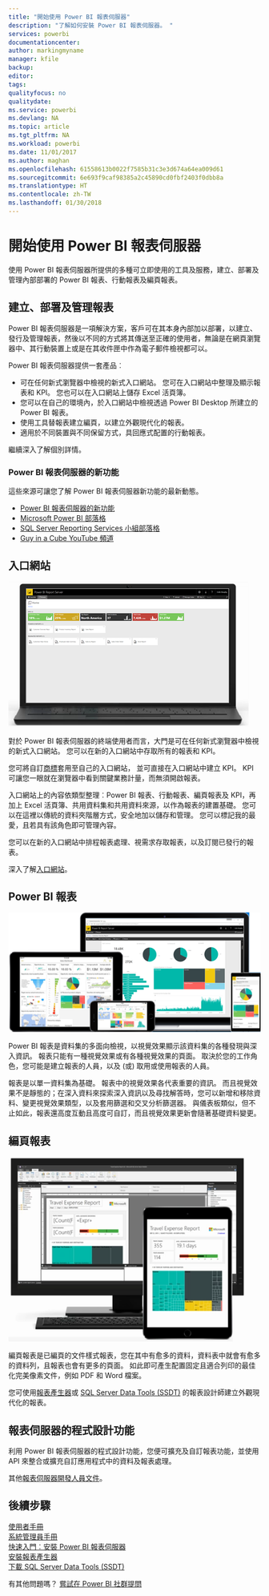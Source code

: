 ```yaml
---
title: "開始使用 Power BI 報表伺服器"
description: "了解如何安裝 Power BI 報表伺服器。 "
services: powerbi
documentationcenter: 
author: markingmyname
manager: kfile
backup: 
editor: 
tags: 
qualityfocus: no
qualitydate: 
ms.service: powerbi
ms.devlang: NA
ms.topic: article
ms.tgt_pltfrm: NA
ms.workload: powerbi
ms.date: 11/01/2017
ms.author: maghan
ms.openlocfilehash: 61558613b0022f7585b31c3e3d674a64ea009d61
ms.sourcegitcommit: 6e693f9caf98385a2c45890cd0fbf2403f0dbb8a
ms.translationtype: HT
ms.contentlocale: zh-TW
ms.lasthandoff: 01/30/2018
---
```

# <a name="get-started-with-power-bi-report-server"></a>開始使用 Power BI 報表伺服器
使用 Power BI 報表伺服器所提供的多種可立即使用的工具及服務，建立、部署及管理內部部署的 Power BI 報表、行動報表及編頁報表。

## <a name="create-deploy-and-manage-reports"></a>建立、部署及管理報表
Power BI 報表伺服器是一項解決方案，客戶可在其本身內部加以部署，以建立、發行及管理報表，然後以不同的方式將其傳送至正確的使用者，無論是在網頁瀏覽器中、其行動裝置上或是在其收件匣中作為電子郵件檢視都可以。

Power BI 報表伺服器提供一套產品︰

* 可在任何新式瀏覽器中檢視的新式入口網站。 您可在入口網站中整理及顯示報表和 KPI。 您也可以在入口網站上儲存 Excel 活頁簿。
* 您可以在自己的環境內，於入口網站中檢視透過 Power BI Desktop 所建立的 Power BI 報表。
* 使用工具替報表建立編頁，以建立外觀現代化的報表。
* 適用於不同裝置與不同保留方式，具回應式配置的行動報表。

繼續深入了解個別詳情。

### <a name="whats-new-in-power-bi-report-server"></a>Power BI 報表伺服器的新功能
這些來源可讓您了解 Power BI 報表伺服器新功能的最新動態。

* [Power BI 報表伺服器的新功能](whats-new.md)
* [Microsoft Power BI 部落格](https://powerbi.microsoft.com/blog/)
* [SQL Server Reporting Services 小組部落格](https://blogs.msdn.microsoft.com/sqlrsteamblog/)
* [Guy in a Cube YouTube 頻道](https://aka.ms/guyinacube)

## <a name="web-portal"></a>入口網站
![](media/get-started/web-portal.png)

對於 Power BI 報表伺服器的終端使用者而言，大門是可在任何新式瀏覽器中檢視的新式入口網站。 您可以在新的入口網站中存取所有的報表和 KPI。

您可將自訂[商標](https://docs.microsoft.com/sql/reporting-services/branding-the-web-portal)套用至自己的入口網站， 並可直接在入口網站中建立 KPI。 KPI 可讓您一眼就在瀏覽器中看到關鍵業務計量，而無須開啟報表。

入口網站上的內容依類型整理︰Power BI 報表、行動報表、編頁報表及 KPI，再加上 Excel 活頁簿、共用資料集和共用資料來源，以作為報表的建置基礎。 您可以在這裡以傳統的資料夾階層方式，安全地加以儲存和管理。 您可以標記我的最愛，且若具有該角色即可管理內容。

您可以在新的入口網站中排程報表處理、視需求存取報表，以及訂閱已發行的報表。

深入了解[入口網站](https://docs.microsoft.com/sql/reporting-services/web-portal-ssrs-native-mode)。

## <a name="power-bi-reports"></a>Power BI 報表
![](media/get-started/powerbi-reports.png)

Power BI 報表是資料集的多面向檢視，以視覺效果顯示該資料集的各種發現與深入資訊。  報表只能有一種視覺效果或有各種視覺效果的頁面。 取決於您的工作角色，您可能是建立報表的人員，以及 (或) 取用或使用報表的人員。

報表是以單一資料集為基礎。 報表中的視覺效果各代表重要的資訊。 而且視覺效果不是靜態的；在深入資料來探索深入資訊以及尋找解答時，您可以新增和移除資料、變更視覺效果類型，以及套用篩選和交叉分析篩選器。 與儀表板類似，但不止如此，報表還高度互動且高度可自訂，而且視覺效果更新會隨著基礎資料變更。

## <a name="paginated-reports"></a>編頁報表
![](media/get-started/paginated-reports.png)

編頁報表是已編頁的文件樣式報表，您在其中有愈多的資料，資料表中就會有愈多的資料列，且報表也會有更多的頁面。 如此即可產生配置固定且適合列印的最佳化完美像素文件，例如 PDF 和 Word 檔案。

您可使用[報表產生器](https://docs.microsoft.com/sql/reporting-services/report-builder/report-builder-in-sql-server-2016)或 [SQL Server Data Tools (SSDT)](https://docs.microsoft.com/sql/reporting-services/tools/reporting-services-in-sql-server-data-tools-ssdt) 的報表設計師建立外觀現代化的報表。

## <a name="report-server-programming-features"></a>報表伺服器的程式設計功能
利用 Power BI 報表伺服器的程式設計功能，您便可擴充及自訂報表功能，並使用 API 來整合或擴充自訂應用程式中的資料及報表處理。

其他[報表伺服器開發人員文件](https://docs.microsoft.com/sql/reporting-services/reporting-services-developer-documentation)。

## <a name="next-steps"></a>後續步驟
[使用者手冊](user-handbook-overview.md)  
[系統管理員手冊](admin-handbook-overview.md)  
[快速入門︰安裝 Power BI 報表伺服器](quickstart-install-report-server.md)  
[安裝報表產生器](https://docs.microsoft.com/sql/reporting-services/install-windows/install-report-builder)  
[下載 SQL Server Data Tools (SSDT)](http://go.microsoft.com/fwlink/?LinkID=616714)

有其他問題嗎？ [嘗試在 Power BI 社群提問](https://community.powerbi.com/)

